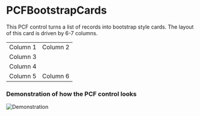 # PCFBootstrapCards
This PCF control turns a list of records into bootstrap style cards. The layout of this card is driven by 6-7 columns.

<table>
    <thead>
    </thead>
    <tbody>
        <tr>
            <td>Column 1</td>
            <td>Column 2</td>
        </tr>
        <tr>
            <td colspan=2>Column 3</td>
        </tr>
        <tr>
            <td colspan=2>Column 4</td>
        </tr>
        <tr>
            <td>Column 5</td>
            <td>Column 6</td>
        </tr>
    </tbody>
</table>

### Demonstration of how the PCF control looks
![Demonstration](https://i.imgur.com/hrSX5NJ.png)
